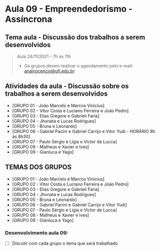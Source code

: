 # Aula 09 - Empreendedorismo - Assíncrona
## Tema aula - Discussão dos trabalhos a serem desenvolvidos
> Aula 24/11/2021 - 7h às 11h 
> 
> * Os grupos devem realizar o agendamento pelo e-mail: anainocencio@ufj.edu.br
> 
## Atividades da aula - Discussão sobre os trabalhos a serem desenvolvidos
- [GRUPO 01 - João Marcelo e Marcos Vinicius]
- [GRUPO 02 - Vitor Costa e Luciano Ferreira e João Pedro]
- [GRUPO 03 - Elias Gregore e Gabrieli Faria]
- [GRUPO 04 - Jhonata e Lucas Rodrigues]
- [GRUPO 05 - Bruna e Leonardo]
- [GRUPO 06 - Gabriel Pacini e Gabriel Carrijo e Vitor Yudi - HORÁRIO 8h às 8h30]
- [GRUPO 07 - Paulo Sérgio e Lígia e Victor de Lucca]
- [GRUPO 08 - Matheus e Xavier e Ives]
- [GRUPO 09 - Gianluca e Yago]

## TEMAS DOS GRUPOS

- [GRUPO 01 - João Marcelo e Marcos Vinicius]
- [GRUPO 02 - Vitor Costa e Luciano Ferreira e João Pedro]
- [GRUPO 03 - Elias Gregore e Gabrieli Faria]
- [GRUPO 04 - Jhonata e Lucas Rodrigues]
- [GRUPO 05 - Bruna e Leonardo]
- [GRUPO 06 - Gabriel Pacini e Gabriel Carrijo e Vitor Yudi]
- [GRUPO 07 - Paulo Sérgio e Lígia e Victor de Lucca]
- [GRUPO 08 - Matheus e Xavier e Ives]
- [GRUPO 09 - Gianluca e Yago]



### Desenvolvimento aula 09: 

- [ ]  Discutir com cada grupo o tema que será trabalhado
